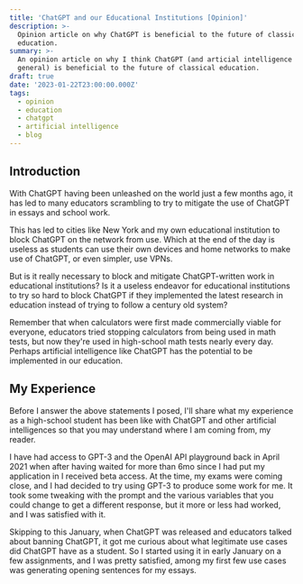 ```yaml
---
title: 'ChatGPT and our Educational Institutions [Opinion]'
description: >-
  Opinion article on why ChatGPT is beneficial to the future of classical
  education.
summary: >-
  An opinion article on why I think ChatGPT (and articial intelligence in
  general) is beneficial to the future of classical education.
draft: true
date: '2023-01-22T23:00:00.000Z'
tags:
  - opinion
  - education
  - chatgpt
  - artificial intelligence
  - blog
---
```


## Introduction

With ChatGPT having been unleashed on the world just a few months ago, it has led to many educators scrambling to try to mitigate the use of ChatGPT in essays and school work.&#x20;

This has led to cities like New York and my own educational institution to block ChatGPT on the network from use. Which at the end of the day is useless as students can use their own devices and home networks to make use of ChatGPT, or even simpler, use VPNs.

But is it really necessary to block and mitigate ChatGPT-written work in educational institutions? Is it a useless endeavor for educational institutions to try so hard to block ChatGPT if they implemented the latest research in education instead of trying to follow a century old system?

Remember that when calculators were first made commercially viable for everyone, educators tried stopping calculators from being used in math tests, but now they're used in high-school math tests nearly every day. Perhaps artificial intelligence like ChatGPT has the potential to be implemented in our education.

## My Experience

Before I answer the above statements I posed, I'll share what my experience as a high-school student has been like with ChatGPT and other artificial intelligences so that you may understand where I am coming from, my reader.

I have had access to GPT-3 and the OpenAI API playground back in April 2021 when after having waited for more than 6mo since I had put my application in I received beta access. At the time, my exams were coming close, and I had decided to try using GPT-3 to produce some work for me. It took some tweaking with the prompt and the various variables that you could change to get a different response, but it more or less had worked, and I was satisfied with it.&#x20;

Skipping to this January, when ChatGPT was released and educators talked about banning ChatGPT, it got me curious about what legitimate use cases did ChatGPT have as a student. So I started using it in early January on a few assignments, and I was pretty satisfied, among my first few use cases was generating opening sentences for my essays.
